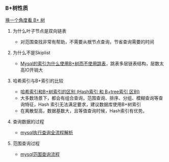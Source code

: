 ### B+树性质

[换一个角度看 B+ 树](https://mp.weixin.qq.com/s?__biz=MzUxODAzNDg4NQ==&mid=2247502059&idx=1&sn=ccbee22bda8c3d6a98237be769a7c89c&scene=21#wechat_redirect) 

1. 为什么叶子节点是双向链表
   - 对范围查找非常有帮助，不需要从根节点查询，节省查询需要的时间

2. 为什么不是Skiplist
   - [Mysql的索引为什么使用B+树而不使用跳表](https://blog.csdn.net/qwer123451234123/article/details/124305626)，跳表多层链表结构，层数太高IO开销大
3. 哈希索引与B+索引的比较
   - [哈希索引和B+树索引的区别 (Hash索引 和 B+tree索引 区别)](https://blog.csdn.net/weixin_43841693/article/details/107301253?ops_request_misc=%257B%2522request%255Fid%2522%253A%2522167428215116782429741935%2522%252C%2522scm%2522%253A%252220140713.130102334.pc%255Fall.%2522%257D&request_id=167428215116782429741935&biz_id=0&utm_medium=distribute.pc_search_result.none-task-blog-2~all~first_rank_ecpm_v1~rank_v31_ecpm-2-107301253-null-null.142^v71^insert_chatgpt,201^v4^add_ask&utm_term=%E5%93%88%E5%B8%8C%E7%B4%A2%E5%BC%95%E4%B8%8EB%2B%E7%B4%A2%E5%BC%95%E7%9A%84%E6%AF%94%E8%BE%83&spm=1018.2226.3001.4187) 
   - 大多数场景下，都会有组合查询，范围查询、排序、分组、模糊查询等查询特征，Hash 索引无法满足要求，建议数据库使用B+树索引
   - 在离散型高，数据基数大，且等值查询时候，Hash索引有优势。

4. 查询数据的过程
   - [mysql执行查询全流程解析](https://bbs.huaweicloud.com/blogs/314468)

5. 范围查询过程
   - [mysql范围查询流程](https://blog.csdn.net/wys0912/article/details/127113007)
